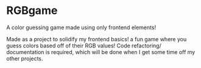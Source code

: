 # RGBgame
A color guessing game made using only frontend elements!

Made as a project to solidify my frontend basics! a fun game where you guess colors based off of their RGB values!
Code refactoring/ documentation is required, which will be done when I get some time off my other projects.
